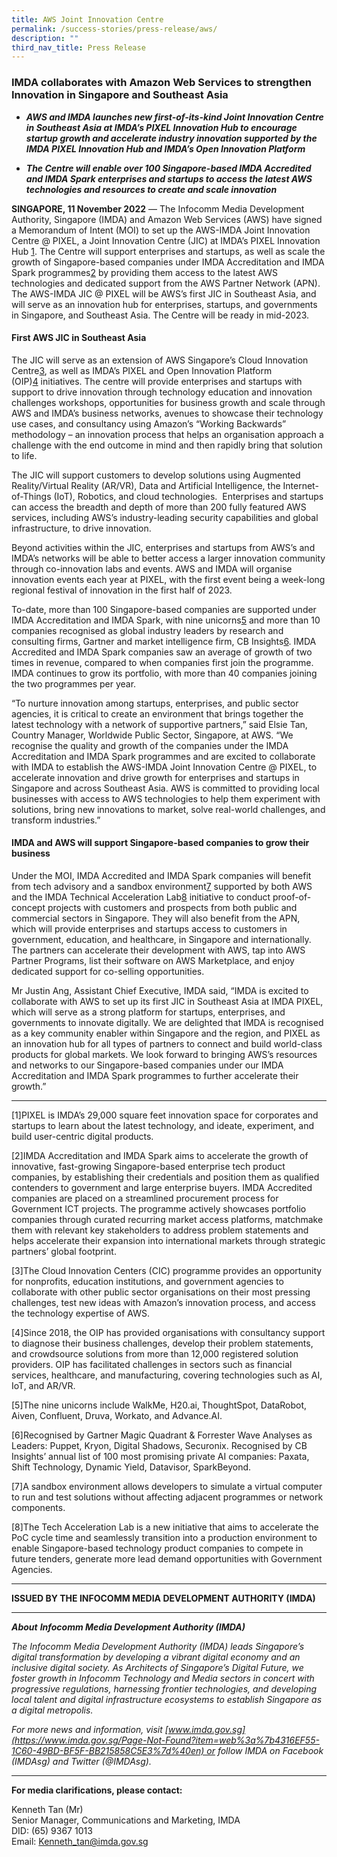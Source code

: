 ```yaml
---
title: AWS Joint Innovation Centre
permalink: /success-stories/press-release/aws/
description: ""
third_nav_title: Press Release
---
```

### IMDA collaborates with Amazon Web Services to strengthen Innovation in Singapore and Southeast Asia

*   _**AWS and IMDA launches new first-of-its-kind Joint Innovation Centre in Southeast Asia at IMDA’s PIXEL Innovation Hub to encourage startup growth and accelerate industry innovation supported by the IMDA PIXEL Innovation Hub and IMDA’s Open Innovation Platform**_

*   _**The Centre will enable over 100 Singapore-based IMDA Accredited and IMDA Spark enterprises and startups to access the latest AWS technologies and resources to create and scale innovation**_

**SINGAPORE, 11 November 2022** — The Infocomm Media Development Authority, Singapore (IMDA) and Amazon Web Services (AWS) have signed a Memorandum of Intent (MOI) to set up the AWS-IMDA Joint Innovation Centre @ PIXEL, a Joint Innovation Centre (JIC) at IMDA’s PIXEL Innovation Hub [1](https://www.imda.gov.sg/Content-and-News/Media-Releases-and-Speeches/Media-Releases/2022/IMDA-collaborates-with-Amazon-Web-Services-to-strengthen-Innovation-in-Singapore-and-Southeast-Asia#_ftn1). The Centre will support enterprises and startups, as well as scale the growth of Singapore-based companies under IMDA Accreditation and IMDA Spark programmes[2](https://www.imda.gov.sg/Content-and-News/Media-Releases-and-Speeches/Media-Releases/2022/IMDA-collaborates-with-Amazon-Web-Services-to-strengthen-Innovation-in-Singapore-and-Southeast-Asia#_ftn2) by providing them access to the latest AWS technologies and dedicated support from the AWS Partner Network (APN). The AWS-IMDA JIC @ PIXEL will be AWS’s first JIC in Southeast Asia, and will serve as an innovation hub for enterprises, startups, and governments in Singapore, and Southeast Asia. The Centre will be ready in mid-2023.

#### First AWS JIC in Southeast Asia

The JIC will serve as an extension of AWS Singapore’s Cloud Innovation Centre[3](https://www.imda.gov.sg/Content-and-News/Media-Releases-and-Speeches/Media-Releases/2022/IMDA-collaborates-with-Amazon-Web-Services-to-strengthen-Innovation-in-Singapore-and-Southeast-Asia#_ftn3), as well as IMDA’s PIXEL and Open Innovation Platform (OIP)[4](https://www.imda.gov.sg/Content-and-News/Media-Releases-and-Speeches/Media-Releases/2022/IMDA-collaborates-with-Amazon-Web-Services-to-strengthen-Innovation-in-Singapore-and-Southeast-Asia#_ftn4) initiatives. The centre will provide enterprises and startups with support to drive innovation through technology education and innovation challenges workshops, opportunities for business growth and scale through AWS and IMDA’s business networks, avenues to showcase their technology use cases, and consultancy using Amazon’s “Working Backwards” methodology – an innovation process that helps an organisation approach a challenge with the end outcome in mind and then rapidly bring that solution to life.

The JIC will support customers to develop solutions using Augmented Reality/Virtual Reality (AR/VR), Data and Artificial Intelligence, the Internet-of-Things (IoT), Robotics, and cloud technologies.  Enterprises and startups can access the breadth and depth of more than 200 fully featured AWS services, including AWS’s industry-leading security capabilities and global infrastructure, to drive innovation.

Beyond activities within the JIC, enterprises and startups from AWS’s and IMDA’s networks will be able to better access a larger innovation community through co-innovation labs and events. AWS and IMDA will organise innovation events each year at PIXEL, with the first event being a week-long regional festival of innovation in the first half of 2023.

To-date, more than 100 Singapore-based companies are supported under IMDA Accreditation and IMDA Spark, with nine unicorns[5](https://www.imda.gov.sg/Content-and-News/Media-Releases-and-Speeches/Media-Releases/2022/IMDA-collaborates-with-Amazon-Web-Services-to-strengthen-Innovation-in-Singapore-and-Southeast-Asia#_ftn5) and more than 10 companies recognised as global industry leaders by research and consulting firms, Gartner and market intelligence firm, CB Insights[6](https://www.imda.gov.sg/Content-and-News/Media-Releases-and-Speeches/Media-Releases/2022/IMDA-collaborates-with-Amazon-Web-Services-to-strengthen-Innovation-in-Singapore-and-Southeast-Asia#_ftn6). IMDA Accredited and IMDA Spark companies saw an average of growth of two times in revenue, compared to when companies first join the programme. IMDA continues to grow its portfolio, with more than 40 companies joining the two programmes per year.

“To nurture innovation among startups, enterprises, and public sector agencies, it is critical to create an environment that brings together the latest technology with a network of supportive partners,” said Elsie Tan, Country Manager, Worldwide Public Sector, Singapore, at AWS. “We recognise the quality and growth of the companies under the IMDA Accreditation and IMDA Spark programmes and are excited to collaborate with IMDA to establish the AWS-IMDA Joint Innovation Centre @ PIXEL, to accelerate innovation and drive growth for enterprises and startups in Singapore and across Southeast Asia. AWS is committed to providing local businesses with access to AWS technologies to help them experiment with solutions, bring new innovations to market, solve real-world challenges, and transform industries.”

#### IMDA and AWS will support Singapore-based companies to grow their business


Under the MOI, IMDA Accredited and IMDA Spark companies will benefit from tech advisory and a sandbox environment[7](https://www.imda.gov.sg/Content-and-News/Media-Releases-and-Speeches/Media-Releases/2022/IMDA-collaborates-with-Amazon-Web-Services-to-strengthen-Innovation-in-Singapore-and-Southeast-Asia#_ftn7) supported by both AWS and the IMDA Technical Acceleration Lab[8](https://www.imda.gov.sg/Content-and-News/Media-Releases-and-Speeches/Media-Releases/2022/IMDA-collaborates-with-Amazon-Web-Services-to-strengthen-Innovation-in-Singapore-and-Southeast-Asia#_ftn8) initiative to conduct proof-of-concept projects with customers and prospects from both public and commercial sectors in Singapore. They will also benefit from the APN, which will provide enterprises and startups access to customers in government, education, and healthcare, in Singapore and internationally. The partners can accelerate their development with AWS, tap into AWS Partner Programs, list their software on AWS Marketplace, and enjoy dedicated support for co-selling opportunities. 

Mr Justin Ang, Assistant Chief Executive, IMDA said, “IMDA is excited to collaborate with AWS to set up its first JIC in Southeast Asia at IMDA PIXEL, which will serve as a strong platform for startups, enterprises, and governments to innovate digitally. We are delighted that IMDA is recognised as a key community enabler within Singapore and the region, and PIXEL as an innovation hub for all types of partners to connect and build world-class products for global markets. We look forward to bringing AWS’s resources and networks to our Singapore-based companies under our IMDA Accreditation and IMDA Spark programmes to further accelerate their growth.”

* * *

\[1\]PIXEL is IMDA’s 29,000 square feet innovation space for corporates and startups to learn about the latest technology, and ideate, experiment, and build user-centric digital products.

\[2\]IMDA Accreditation and IMDA Spark aims to accelerate the growth of innovative, fast-growing Singapore-based enterprise tech product companies, by establishing their credentials and position them as qualified contenders to government and large enterprise buyers. IMDA Accredited companies are placed on a streamlined procurement process for Government ICT projects. The programme actively showcases portfolio companies through curated recurring market access platforms, matchmake them with relevant key stakeholders to address problem statements and helps accelerate their expansion into international markets through strategic partners’ global footprint.

\[3\]The Cloud Innovation Centers (CIC) programme provides an opportunity for nonprofits, education institutions, and government agencies to collaborate with other public sector organisations on their most pressing challenges, test new ideas with Amazon’s innovation process, and access the technology expertise of AWS.

\[4\]Since 2018, the OIP has provided organisations with consultancy support to diagnose their business challenges, develop their problem statements, and crowdsource solutions from more than 12,000 registered solution providers. OIP has facilitated challenges in sectors such as financial services, healthcare, and manufacturing, covering technologies such as AI, IoT, and AR/VR.

\[5\]The nine unicorns include WalkMe, H20.ai, ThoughtSpot, DataRobot, Aiven, Confluent, Druva, Workato, and Advance.AI.

\[6\]Recognised by Gartner Magic Quadrant & Forrester Wave Analyses as Leaders: Puppet, Kryon, Digital Shadows, Securonix. Recognised by CB Insights’ annual list of 100 most promising private AI companies: Paxata, Shift Technology, Dynamic Yield, Datavisor, SparkBeyond.

\[7\]A sandbox environment allows developers to simulate a virtual computer to run and test solutions without affecting adjacent programmes or network components.

\[8\]The Tech Acceleration Lab is a new initiative that aims to accelerate the PoC cycle time and seamlessly transition into a production environment to enable Singapore-based technology product companies to compete in future tenders, generate more lead demand opportunities with Government Agencies.

* * *

**ISSUED BY THE INFOCOMM MEDIA DEVELOPMENT AUTHORITY (IMDA)**

* * *

**_About_** **_Infocomm Media Development Authority (IMDA)_**

_The Infocomm Media Development Authority (IMDA) leads Singapore’s digital transformation by developing a vibrant digital economy and an inclusive digital society. As Architects of Singapore’s Digital Future, we foster growth in Infocomm Technology and Media sectors in concert with progressive regulations, harnessing frontier technologies, and developing local talent and digital infrastructure ecosystems to establish Singapore as a digital metropolis._

_For more news and information, visit [www.imda.gov.sg](https://www.imda.gov.sg/Page-Not-Found?item=web%3a%7b4316EF55-1C60-49BD-BF5F-BB215858C5E3%7d%40en) or follow IMDA on Facebook (IMDAsg) and Twitter (@IMDAsg)._

* * *

**For media clarifications, please contact:**

Kenneth Tan (Mr)  
Senior Manager, Communications and Marketing, IMDA  
DID: (65) 9367 1013  
Email: [Kenneth\_tan@imda.gov.sg](mailto:Kenneth_tan@imda.gov.sg)